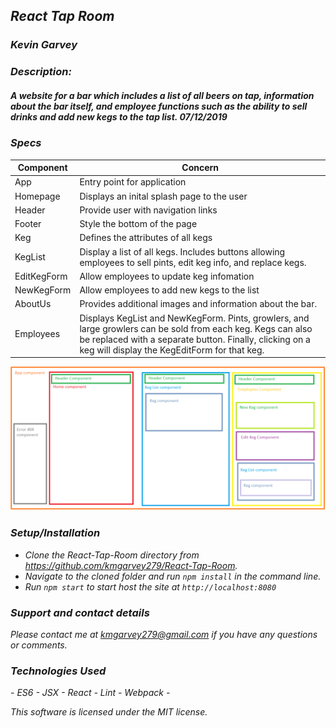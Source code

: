 ## _React Tap Room_

### _***Kevin Garvey***_

### _Description:_
##### _A website for a bar which includes a list of all beers on tap, information about the bar itself, and employee functions such as the ability to sell drinks and add new kegs to the tap list. 07/12/2019_

### _Specs_
|Component|Concern|
|---|---|
|App|Entry point for application|
|Homepage|Displays an inital splash page to the user|
|Header|Provide user with navigation links|
|Footer|Style the bottom of the page|
|Keg|Defines the attributes of all kegs|
|KegList|Display a list of all kegs. Includes buttons allowing employees to sell pints, edit keg info, and replace kegs.|
|EditKegForm|Allow employees to update keg infomation|
|NewKegForm|Allow employees to add new kegs to the list|
|AboutUs|Provides additional images and information about the bar.|
|Employees|Displays KegList and NewKegForm. Pints, growlers, and large growlers can be sold from each keg. Kegs can also be replaced with a separate button. Finally, clicking on a keg will display the KegEditForm for that keg.

<img src="./src/assets/images/components.png">  

### _Setup/Installation_

- _Clone the React-Tap-Room directory from https://github.com/kmgarvey279/React-Tap-Room._
- _Navigate to the cloned folder and run `npm install` in the command line._
- _Run `npm start` to start host the site at `http://localhost:8080`_

### _Support and contact details_

_Please contact me at kmgarvey279@gmail.com if you have any questions or comments._

### _Technologies Used_
_- ES6 - JSX - React - Lint - Webpack -_  

_This software is licensed under the MIT license._
